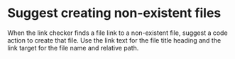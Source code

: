 # Suggest creating non-existent files

When the link checker finds a file link to a non-existent file, suggest a code action to create that file.
Use the link text for the file title heading and the link target for the file name and relative path.
